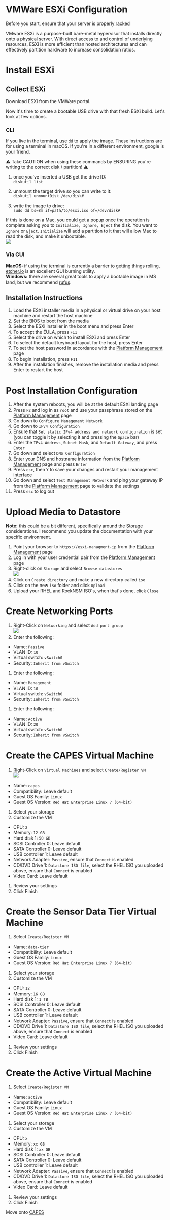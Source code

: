 # VMWare ESXi Configuration

Before you start, ensure that your server is [properly racked](../hardware-assembly.md)

VMware ESXi is a purpose-built bare-metal hypervisor that installs directly onto a physical server. With direct access to and control of underlying resources, ESXi is more efficient than hosted architectures and can effectively partition hardware to increase consolidation ratios.

# Install ESXi

## Collect ESXi

Download ESXi from the VMWare portal.

Now it's time to create a bootable USB drive with that fresh ESXi build.  Let's look at few options.   

### CLI

If you live in the terminal, use `dd` to apply the image.  These instructions are for using a terminal in macOS.  If you're in a different environment, google is your friend.  

:warning: Take CAUTION when using these commands by ENSURING you're writing to the correct disk / partition! :warning:

1. once you've inserted a USB get the drive ID:  
`diskutil list`  

2. unmount the target drive so you can write to it:  
`diskutil unmountDisk /dev/disk#`  

3. write the image to drive:  
`sudo dd bs=8m if=path/to/esxi.iso of=/dev/disk#`  

If this is done on a Mac, you could get a popup once the operation is complete asking you to `Initialize, Ignore, Eject` the disk. You want to `Ignore` or `Eject`. `Initialize` will add a partition to it that will allow Mac to read the disk, and make it unbootable.  
![](../../images/mac-initialize-ignore-eject.png)  

### Via GUI

**MacOS:**  if using the terminal is currently a barrier to getting things rolling, [etcher.io](http://etcher.io) is an excellent GUI burning utility.  
**Windows:**  there are several great tools to apply a bootable image in MS land, but we recommend [rufus](https://rufus.akeo.ie/).  

## Installation Instructions

1. Load the ESXi installer media in a physical or virtual drive on your host machine and restart the host machine  
1. Set the BIOS to boot from the media  
1. Select the ESXi installer in the boot menu and press Enter  
1. To accept the EULA, press `F11`  
1. Select the drive on which to install ESXi and press Enter  
1. To select the default keyboard layout for the host, press Enter  
1. To set the host password in accordance with the [Platform Management](../platform-management.md) page  
1. To begin installation, press `F11`  
1. After the installation finishes, remove the installation media and press Enter to restart the host

# Post Installation Configuration

1. After the system reboots, you will be at the default ESXi landing page  
1. Press `F2` and log in as `root` and use your passphrase stored on the [Platform Management](../platform-management.md) page  
1. Go down to `Configure Management Network`  
1. Go down to `IPv4 Configuration`  
1. Ensure that `Set static IPv4 address and network configuration` is set (you can toggle it by selecting it and pressing the `Space` bar)  
1. Enter the `IPv4 Address`, `Subnet Mask`, and `Default Gateway`, and press `Enter`  
1. Go down and select `DNS Configuration`  
1. Enter your DNS and hostname information from the [Platform Management](../platform-management.md) page and press `Enter`  
1. Press `esc`, then `Y` to save your changes and restart your management interface  
1. Go down and select `Test Management Network` and ping your gateway IP from the [Platform Management](../platform-management.md) page to validate the settings  
1. Press `esc` to log out  

# Upload Media to Datastore
**Note:** this could be a bit different, specifically around the Storage considerations. I recommend you update the documentation with your specific environment.  

1. Point your browser to `https://esxi-managment-ip` from the [Platform Management](../platform-management.md) page  
1. Log in with your user credential pair from the [Platform Management](../platform-management.md) page  
1. Right-click on `Storage` and select `Browse datastores`  
![](../../images/esxi-browse-datastore.png)  
1. Click on `Create directory` and make a new directory called `iso`  
1. Click on the new `iso` folder and click `Upload`  
1. Upload your RHEL and RockNSM ISO's, when that's done, click `Close`  

# Create Networking Ports

1. Right-Click on `Networking` and select `Add port group`  
![](../../images/esxi-network-port-group.png)  
1. Enter the following:
  - Name: `Passive`  
  - VLAN ID: `10`  
  - Virtual switch: `vSwitch0`  
  - Security: `Inherit from vSwitch`  
1. Enter the following:
  - Name: `Management`  
  - VLAN ID: `10`  
  - Virtual switch: `vSwitch0`  
  - Security: `Inherit from vSwitch`  
1. Enter the following:
  - Name: `Active`  
  - VLAN ID: `20`  
  - Virtual switch: `vSwitch0`  
  - Security: `Inherit from vSwitch`  

# Create the CAPES Virtual Machine
1. Right-Click on `Virtual Machines` and select `Create/Register VM`  
![](../../images/esxi-create-vm.png)  
  - Name: `capes`  
  - Compatibility: Leave default  
  - Guest OS Family: `Linux`  
  - Guest OS Version: `Red Hat Enterprise Linux 7 (64-bit)`  
1. Select your storage  
1. Customize the VM  
  - CPU: `2`  
  - Memory: `12 GB`  
  - Hard disk 1: `50 GB`  
  - SCSI Controller 0: Leave default  
  - SATA Controller 0: Leave default  
  - USB controller 1:  Leave default  
  - Network Adapter: `Passive`, ensure that `Connect` is enabled  
  - CD/DVD Drive 1: `Datastore ISO file`, select the RHEL ISO you uploaded above, ensure that `Connect` is enabled  
  - Video Card:  Leave default  
1. Review your settings  
1. Click Finish  

# Create the Sensor Data Tier Virtual Machine
1. Select `Create/Register VM`  
  - Name: `data-tier`  
  - Compatibility: Leave default  
  - Guest OS Family: `Linux`  
  - Guest OS Version: `Red Hat Enterprise Linux 7 (64-bit)`  
1. Select your storage  
1. Customize the VM  
  - CPU: `12`  
  - Memory: `16 GB`  
  - Hard disk 1: `1 TB`  
  - SCSI Controller 0: Leave default  
  - SATA Controller 0: Leave default  
  - USB controller 1:  Leave default  
  - Network Adapter: `Passive`, ensure that `Connect` is enabled  
  - CD/DVD Drive 1: `Datastore ISO file`, select the RHEL ISO you uploaded above, ensure that `Connect` is enabled  
  - Video Card:  Leave default  
1. Review your settings  
1. Click Finish  

# Create the Active Virtual Machine
1. Select `Create/Register VM`  
  - Name: `active`  
  - Compatibility: Leave default  
  - Guest OS Family: `Linux`  
  - Guest OS Version: `Red Hat Enterprise Linux 7 (64-bit)`  
1. Select your storage  
1. Customize the VM  
  - CPU: `x`  
  - Memory: `xx GB`  
  - Hard disk 1: `xx GB`  
  - SCSI Controller 0: Leave default  
  - SATA Controller 0: Leave default  
  - USB controller 1:  Leave default  
  - Network Adapter: `Passive`, ensure that `Connect` is enabled  
  - CD/DVD Drive 1: `Datastore ISO file`, select the RHEL ISO you uploaded above, ensure that `Connect` is enabled  
  - Video Card:  Leave default  
1. Review your settings  
1. Click Finish  

Move onto [CAPES](../capes/README.md)
